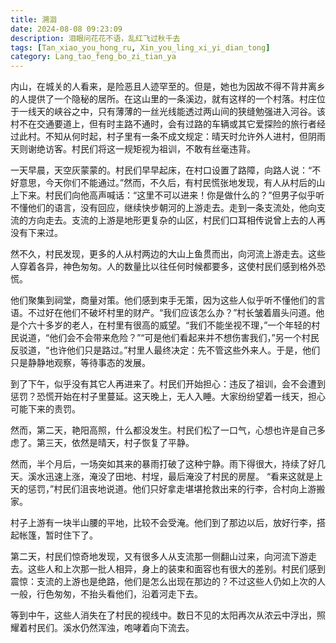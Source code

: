 ```yaml
---
title: 溯洄
date: 2024-08-08 09:23:09
description: 泪眼问花花不语，乱红飞过秋千去
tags: [Tan_xiao_you_hong_ru, Xin_you_ling_xi_yi_dian_tong]
category: Lang_tao_feng_bo_zi_tian_ya
---
```


内山，在城关的人看来，是险恶且人迹罕至的。但是，她也为因故不得不背井离乡的人提供了一个隐秘的居所。在这山里的一条溪边，就有这样的一个村落。村庄位于一线天的峡谷之中，只有薄薄的一丝光线能透过两山间的狭缝勉强进入河谷。该村不在交通要道上，但有时主路不通时，会有过路的车辆或其它爱探险的旅行者经过此村。不知从何时起，村子里有一条不成文规定：晴天时允许外人进村，但阴雨天则谢绝访客。村民们将这一规矩视为祖训，不敢有丝毫违背。

一天早晨，天空灰蒙蒙的。村民们早早起床，在村口设置了路障，向路人说：“不好意思，今天你们不能通过。”然而，不久后，有村民慌张地发现，有人从村后的山上下来。村民们向他高声喊话：“这里不可以进来！你是做什么的？”但男子似乎听不懂他们的语言，没有回应，继续快步朝河的上游走去。走到一条支流处，他向支流的方向走去。支流的上游是地形更复杂的山区，村民们口耳相传说曾上去的人再没有下来过。

然不久，村民发现，更多的人从村两边的大山上鱼贯而出，向河流上游走去。这些人穿着各异，神色匆匆。人的数量比以往任何时候都要多，这使村民们感到格外恐慌。

他们聚集到祠堂，商量对策。他们感到束手无策，因为这些人似乎听不懂他们的言语。不过好在他们不破坏村里的财产。“我们应该怎么办？”村长皱着眉头问道。他是个六十多岁的老人，在村里有很高的威望。“我们不能坐视不理，”一个年轻的村民说道，“他们会不会带来危险？”“可是他们看起来并不想伤害我们，”另一个村民反驳道，“也许他们只是路过。”村里人最终决定：先不管这些外来人。于是，他们只是静静地观察，等待事态的发展。

到了下午，似乎没有其它人再进来了。村民们开始担心：违反了祖训，会不会遭到惩罚？恐慌开始在村子里蔓延。这天晚上，无人入睡。大家纷纷望着一线天，担心可能下来的责罚。

然而，第二天，艳阳高照，什么都没发生。村民们松了一口气，心想也许是自己多虑了。第三天，依然是晴天，村子恢复了平静。

然而，半个月后，一场突如其来的暴雨打破了这种宁静。雨下得很大，持续了好几天。溪水迅速上涨，淹没了田地、村埕，最后淹没了村民的房屋。 “看来这就是上天的惩罚，”村民们沮丧地说道。他们只好拿走堪堪抢救出来的行李，合村向上游搬家。

村子上游有一块半山腰的平地，比较不会受淹。他们到了那边以后，放好行李，搭起帐篷，暂时住下了。

第二天，村民们惊奇地发现，又有很多人从支流那一侧翻山过来，向河流下游走去。这些人和上次那一批人相异，身上的装束和面容也有很大的差别。村民们感到震惊：支流的上游也是绝路，他们是怎么出现在那边的？不过这些人仍如上次的人一般，行色匆匆，不抬头看他们，沿着河走下去。

等到中午，这些人消失在了村民的视线中。数日不见的太阳再次从浓云中浮出，照耀着村民们。溪水仍然浑浊，咆哮着向下流去。